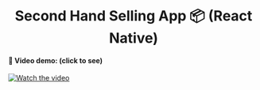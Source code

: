 <h1 align='center'>Second Hand Selling App 📦 (React Native)</h1>

#### **👥 Video demo: (click to see)**

[![Watch the video](https://cafedev.vn/wp-content/uploads/2019/11/cafedev_react_native_introduction.jpg)](https://youtu.be/qv4QNfPzsO8)
